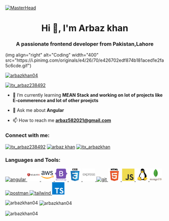 [![MasterHead](https://miro.medium.com/max/725/1*P8aGpuAxcVXgO4m7cByVtA.jpeg)](https://rishavchanda.io)

 
<h1 align="center">Hi 👋, I'm Arbaz khan</h1>
<h3 align="center">A passionate frontend developer from Pakistan,Lahore</h3>
(img align="right" alt="Coding" width="400" src="https://i.pinimg.com/originals/e4/26/70/e426702edf874b181aced1e2fa5c6cde.gif")

<p align="left"> <a href="https://github.com/ryo-ma/github-profile-trophy"><img src="https://github-profile-trophy.vercel.app/?username=arbazkhan04" alt="arbazkhan04" /></a> </p>

<p align="left"> <a href="https://twitter.com/itx_arbaz238492" target="blank"><img src="https://img.shields.io/twitter/follow/itx_arbaz238492?logo=twitter&style=for-the-badge" alt="itx_arbaz238492" /></a> </p>

- 🌱 I’m currently learning **MEAN Stack and working on lot of projects like E-commerence and lot of other proejcts**

- 💬 Ask me about **Angular**

- 📫 How to reach me **arbaz582021@gmail.com**

<h3 align="left">Connect with me:</h3>
<p align="left">
<a href="https://twitter.com/itx_arbaz238492" target="blank"><img align="center" src="https://raw.githubusercontent.com/rahuldkjain/github-profile-readme-generator/master/src/images/icons/Social/twitter.svg" alt="itx_arbaz238492" height="30" width="40" /></a>
<a href="https://fb.com/arbaz khan" target="blank"><img align="center" src="https://raw.githubusercontent.com/rahuldkjain/github-profile-readme-generator/master/src/images/icons/Social/facebook.svg" alt="arbaz khan" height="30" width="40" /></a>
<a href="https://instagram.com/itx_arbazkhan" target="blank"><img align="center" src="https://raw.githubusercontent.com/rahuldkjain/github-profile-readme-generator/master/src/images/icons/Social/instagram.svg" alt="itx_arbazkhan" height="30" width="40" /></a>
</p>

<h3 align="left">Languages and Tools:</h3>
<p align="left"> <a href="https://angular.io" target="_blank" rel="noreferrer"> <img src="https://angular.io/assets/images/logos/angular/angular.svg" alt="angular" width="40" height="40"/> </a> <a href="https://angular.io" target="_blank" rel="noreferrer"> <img src="https://raw.githubusercontent.com/devicons/devicon/master/icons/angularjs/angularjs-original-wordmark.svg" alt="angularjs" width="40" height="40"/> </a> <a href="https://aws.amazon.com" target="_blank" rel="noreferrer"> <img src="https://raw.githubusercontent.com/devicons/devicon/master/icons/amazonwebservices/amazonwebservices-original-wordmark.svg" alt="aws" width="40" height="40"/> </a> <a href="https://getbootstrap.com" target="_blank" rel="noreferrer"> <img src="https://raw.githubusercontent.com/devicons/devicon/master/icons/bootstrap/bootstrap-plain-wordmark.svg" alt="bootstrap" width="40" height="40"/> </a> <a href="https://www.w3schools.com/css/" target="_blank" rel="noreferrer"> <img src="https://raw.githubusercontent.com/devicons/devicon/master/icons/css3/css3-original-wordmark.svg" alt="css3" width="40" height="40"/> </a> <a href="https://expressjs.com" target="_blank" rel="noreferrer"> <img src="https://raw.githubusercontent.com/devicons/devicon/master/icons/express/express-original-wordmark.svg" alt="express" width="40" height="40"/> </a> <a href="https://git-scm.com/" target="_blank" rel="noreferrer"> <img src="https://www.vectorlogo.zone/logos/git-scm/git-scm-icon.svg" alt="git" width="40" height="40"/> </a> <a href="https://www.w3.org/html/" target="_blank" rel="noreferrer"> <img src="https://raw.githubusercontent.com/devicons/devicon/master/icons/html5/html5-original-wordmark.svg" alt="html5" width="40" height="40"/> </a> <a href="https://developer.mozilla.org/en-US/docs/Web/JavaScript" target="_blank" rel="noreferrer"> <img src="https://raw.githubusercontent.com/devicons/devicon/master/icons/javascript/javascript-original.svg" alt="javascript" width="40" height="40"/> </a> <a href="https://www.linux.org/" target="_blank" rel="noreferrer"> <img src="https://raw.githubusercontent.com/devicons/devicon/master/icons/linux/linux-original.svg" alt="linux" width="40" height="40"/> </a> <a href="https://www.mongodb.com/" target="_blank" rel="noreferrer"> <img src="https://raw.githubusercontent.com/devicons/devicon/master/icons/mongodb/mongodb-original-wordmark.svg" alt="mongodb" width="40" height="40"/> </a> <a href="https://postman.com" target="_blank" rel="noreferrer"> <img src="https://www.vectorlogo.zone/logos/getpostman/getpostman-icon.svg" alt="postman" width="40" height="40"/> </a> <a href="https://tailwindcss.com/" target="_blank" rel="noreferrer"> <img src="https://www.vectorlogo.zone/logos/tailwindcss/tailwindcss-icon.svg" alt="tailwind" width="40" height="40"/> </a> <a href="https://www.typescriptlang.org/" target="_blank" rel="noreferrer"> <img src="https://raw.githubusercontent.com/devicons/devicon/master/icons/typescript/typescript-original.svg" alt="typescript" width="40" height="40"/> </a> </p>

<p><img align="left" src="https://github-readme-stats.vercel.app/api/top-langs?username=arbazkhan04&show_icons=true&locale=en&layout=compact" alt="arbazkhan04" /></p>

<p>&nbsp;<img align="center" src="https://github-readme-stats.vercel.app/api?username=arbazkhan04&show_icons=true&locale=en" alt="arbazkhan04" /></p>

<p><img align="center" src="https://github-readme-streak-stats.herokuapp.com/?user=arbazkhan04&" alt="arbazkhan04" /></p>
